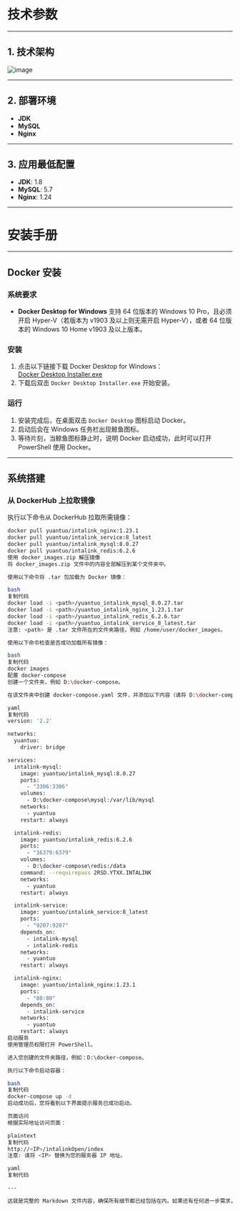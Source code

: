 # 技术参数

---

## 1. 技术架构
![image](https://github.com/user-attachments/assets/ac2e8b81-ae2a-4994-b3bd-22e1960d5a9c)

---

## 2. 部署环境

- **JDK**  
- **MySQL**  
- **Nginx**  

---

## 3. 应用最低配置

- **JDK**: 1.8  
- **MySQL**: 5.7  
- **Nginx**: 1.24  

---

# 安装手册

---

## Docker 安装

### 系统要求

- **Docker Desktop for Windows** 支持 64 位版本的 Windows 10 Pro，且必须开启 Hyper-V（若版本为 v1903 及以上则无需开启 Hyper-V），或者 64 位版本的 Windows 10 Home v1903 及以上版本。

### 安装

1. 点击以下链接下载 Docker Desktop for Windows：  
   [Docker Desktop Installer.exe](https://desktop.docker.com/win/main/amd64/Docker%20Desktop%20Installer.exe)  
2. 下载后双击 `Docker Desktop Installer.exe` 开始安装。

### 运行

1. 安装完成后，在桌面双击 `Docker Desktop` 图标启动 Docker。  
2. 启动后会在 Windows 任务栏出现鲸鱼图标。  
3. 等待片刻，当鲸鱼图标静止时，说明 Docker 启动成功，此时可以打开 PowerShell 使用 Docker。

---

## 系统搭建

### 从 DockerHub 上拉取镜像

执行以下命令从 DockerHub 拉取所需镜像：

```bash
docker pull yuantuo/intalink_nginx:1.23.1
docker pull yuantuo/intalink_service:8_latest
docker pull yuantuo/intalink_mysql:8.0.27
docker pull yuantuo/intalink_redis:6.2.6
使用 docker_images.zip 解压镜像
将 docker_images.zip 文件中的内容全部解压到某个文件夹中。

使用以下命令将 .tar 包加载为 Docker 镜像：

bash
复制代码
docker load -i <path>/yuantuo_intalink_mysql_8.0.27.tar
docker load -i <path>/yuantuo_intalink_nginx_1.23.1.tar
docker load -i <path>/yuantuo_intalink_redis_6.2.6.tar
docker load -i <path>/yuantuo_intalink_service_8_latest.tar
注意: <path> 是 .tar 文件所在的文件夹路径，例如 /home/user/docker_images。

使用以下命令检查是否成功加载所有镜像：

bash
复制代码
docker images
配置 docker-compose
创建一个文件夹，例如 D:\docker-compose。

在该文件夹中创建 docker-compose.yaml 文件，并添加以下内容（请将 D:\docker-compose 替换为您的实际路径）：

yaml
复制代码
version: '2.2'

networks:
  yuantuo:
    driver: bridge

services:
  intalink-mysql:
    image: yuantuo/intalink_mysql:8.0.27
    ports:
      - "3306:3306"
    volumes:
      - D:\docker-compose\mysql:/var/lib/mysql
    networks:
      - yuantuo
    restart: always

  intalink-redis:
    image: yuantuo/intalink_redis:6.2.6
    ports:
      - "16379:6379"
    volumes:
      - D:\docker-compose\redis:/data
    command: --requirepass 2RSD.YTXX.INTALINK
    networks:
      - yuantuo
    restart: always

  intalink-service:
    image: yuantuo/intalink_service:8_latest
    ports:
      - "9207:9207"
    depends_on:
      - intalink-mysql
      - intalink-redis
    networks:
      - yuantuo
    restart: always

  intalink-nginx:
    image: yuantuo/intalink_nginx:1.23.1
    ports:
      - "80:80"
    depends_on:
      - intalink-service
    networks:
      - yuantuo
    restart: always
启动服务
使用管理员权限打开 PowerShell。

进入您创建的文件夹路径，例如：D:\docker-compose。

执行以下命令启动容器：

bash
复制代码
docker-compose up -d
启动成功后，您将看到以下界面提示服务已成功启动。

页面访问
根据实际地址访问页面：

plaintext
复制代码
http://<IP>/intalinkOpen/index
注意: 请将 <IP> 替换为您的服务器 IP 地址。

yaml
复制代码

---

这就是完整的 Markdown 文件内容，确保所有细节都已经包括在内。如果还有任何进一步需求，请告诉我！





